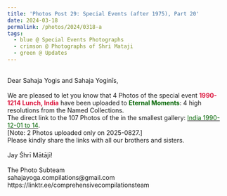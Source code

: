 ```yaml
---
title: 'Photos Post 29: Special Events (after 1975), Part 20'
date: 2024-03-18
permalink: /photos/2024/0318-a
tags:
  - blue @ Special Events Photographs
  - crimson @ Photographs of Shri Mataji
  - green @ Updates
---
```


<p>
<br>
Dear Sahaja Yogis and Sahaja Yoginīs,<br>
<br>
We are pleased to let you know that 4 Photos of the special event <font color="Crimson"><b>1990-1214 Lunch, India</b></font> have been uploaded to <font color="DarkGreen"><b>Eternal Moments</b></font>: 4 high resolutions from the Named Collections.<br>
The direct link to the 107 Photos of the in the smallest gallery: <a href="https://eternalmoments.smugmug.com/Countries/India/1990-12-01-to-14"><font color="DarkGreen">India 1990-12-01 to 14</font></a>.<br> 
[Note: 2 Photos uploaded only on 2025-0827.]<br>
Please kindly share the links with all our brothers and sisters.<br>
<br>
Jay Śhrī Mātājī!<br>
<br>
The Photo Subteam<br>
sahajayoga.compilations@gmail.com<br>
https://linktr.ee/comprehensivecompilationsteam
</p>